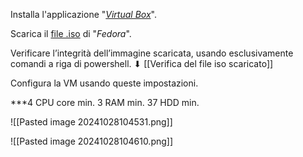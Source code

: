 
Installa l'applicazione "*[Virtual Box](https://www.virtualbox.org/wiki/Downloads)*".

Scarica il [file .iso](https://fedoraproject.org/server/download) di "*Fedora*".

Verificare l’integrità dell’immagine scaricata, usando esclusivamente comandi a riga di powershell.
⬇
[[Verifica del file iso scaricato]]

Configura la VM usando queste impostazioni.

***4 CPU core min.
3 RAM min.
37 HDD min.

![[Pasted image 20241028104531.png]]

![[Pasted image 20241028104610.png]]


